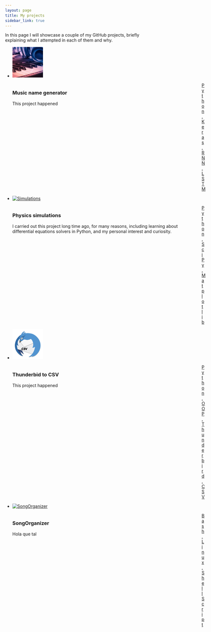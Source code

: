 ```yaml
---
layout: page
title: My projects
sidebar_link: true
---
```


In this page I will showcase a couple of my GitHub projects, briefly explaining what I attempted in each of them and why. 

<div>
    <ul class="thumbnail_ul">
        <a href='https://github.com/goznalo-git/musicnames-RNN-keras'>
        <li  class="thumbnail_li">
            <img src='https://github.com/goznalo-git/portfolio/blob/main/imgs/MusicNames.jpg' alt="MusicNames" width="100px" height="100px">
             <div style="width: 100%; ">
                <div style="width: 600px; float: left;"> <h3>Music name generator</h3> 
                <p>This project happened</p></div>
                <div style="margin-left: 620px;"> <p id='techs'>Python, Keras, RNN, LSTM</p> </div>
            </div>
        </li>
        </a>
        <a href='https://github.com/goznalo-git/PhysicsSimulations'>
        <li class="thumbnail_li">
            <img src='https://github.com/goznalo-git/portfolio/blob/main/imgs/Simulations.jpg' alt="Simulations" width="100px" height="100px">
             <div style="width: 100%; ">
                <div style="width: 600px; float: left;"> <h3>Physics simulations</h3> 
                <p>I carried out this project long time ago, for many reasons, including learning about differential equations solvers in Python, and my personal interest and curiosity.</p></div>
                <div style="margin-left: 620px;"> <p id='techs'>Python, SciPy, Matplotlib </p></div>
            </div>
        </li>
        </a>
        <a href='https://github.com/goznalo-git/thunderbird-to-csv'>
        <li class="thumbnail_li">
            <img src='https://github.com/goznalo-git/portfolio/blob/main/imgs/ThunderCSV.jpg' alt="ThunderbirdToCSV" width="100px" height="100px">
             <div style="width: 100%; ">
                <div style="width: 600px; float: left;"> <h3>Thunderbid to CSV</h3> 
                <p>This project happened</p></div>
                <div style="margin-left: 620px;"> <p id='techs'>Python, OOP, Thunderbird, CSV</p> </div>
            </div>
        </li>
        </a>
        <a href='https://github.com/goznalo-git/SongOrganizer'>
        <li class="thumbnail_li">
            <img src='{{ site.url }}/imgs/SongOrganizer.jpg' alt="SongOrganizer" width="100px" height="100px">
            <div style="width: 100%; ">
                <div style="width: 600px; float: left;"> <h3>SongOrganizer</h3> 
                <p>Hola que tal</p></div>
                <div style="margin-left: 620px;"> <p id='techs'>Bash, Linux, ShellScript</p> </div>
            </div>
        </li>
        </a>
    </ul>
</div>
